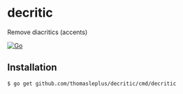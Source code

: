 # decritic

Remove diacritics (accents)

[![Go](https://github.com/thomasleplus/decritic/workflows/Go/badge.svg)](https://github.com/thomasleplus/decritic/actions?query=workflow:"Go")

## Installation

```
$ go get github.com/thomasleplus/decritic/cmd/decritic
```
